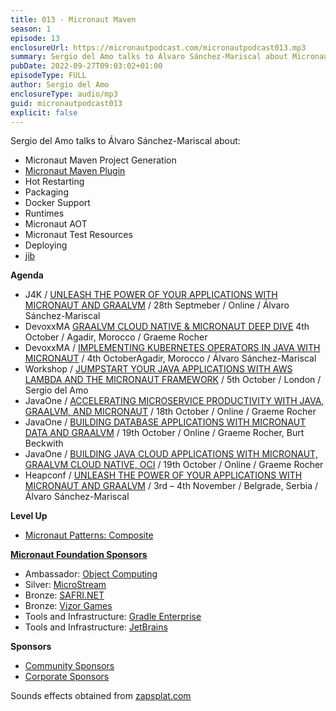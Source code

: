 ```yaml
---
title: 013 - Micronaut Maven
season: 1
episode: 13
enclosureUrl: https://micronautpodcast.com/micronautpodcast013.mp3
summary: Sergio del Amo talks to Álvaro Sánchez-Mariscal about Micronaut Maven Plugin. 
pubDate: 2022-09-27T09:03:02+01:00
episodeType: FULL
author: Sergio del Amo
enclosureType: audio/mp3
guid: micronautpodcast013
explicit: false
---
```


Sergio del Amo talks to Álvaro Sánchez-Mariscal about:

- Micronaut Maven Project Generation
- [Micronaut Maven Plugin](https://micronaut-projects.github.io/micronaut-maven-plugin/latest)
- Hot Restarting
- Packaging
- Docker Support
- Runtimes
- Micronaut AOT
- Micronaut Test Resources
- Deploying
- [jib](https://github.com/GoogleContainerTools/jib)


**Agenda**


- J4K / [UNLEASH THE POWER OF YOUR APPLICATIONS WITH MICRONAUT AND GRAALVM](https://whova.com/portal/registration/jkhyb_202210/) / 28th Septmeber / Online / Álvaro Sánchez-Mariscal
- DevoxxMA [GRAALVM CLOUD NATIVE & MICRONAUT DEEP DIVE](https://devoxx.ma/talk/?id=10495) 4th October / Agadir, Morocco / Graeme Rocher
- DevoxxMA / [IMPLEMENTING KUBERNETES OPERATORS IN JAVA WITH MICRONAUT](https://devoxx.ma/talk/?id=6104) / 4th OctoberAgadir, Morocco / Álvaro Sánchez-Mariscal
- Workshop / [JUMPSTART YOUR JAVA APPLICATIONS WITH AWS LAMBDA AND THE MICRONAUT FRAMEWORK](https://jumpstartyourjavaapplicationsw.splashthat.com/) / 5th October / London / Sergio del Amo
- JavaOne / [ACCELERATING MICROSERVICE PRODUCTIVITY WITH JAVA, GRAALVM, AND MICRONAUT](https://reg.rf.oracle.com/flow/oracle/cloudworld/session-catalog/page/catalog?search.topic=1651238230807008ZfDn&search=micronaut) / 18th October / Online / Graeme Rocher
- JavaOne / [BUILDING DATABASE APPLICATIONS WITH MICRONAUT DATA AND GRAALVM](https://reg.rf.oracle.com/flow/oracle/cloudworld/session-catalog/page/catalog?search.topic=1651238230807008ZfDn&search=micronaut) / 19th October / Online / Graeme Rocher, Burt Beckwith
- JavaOne / [BUILDING JAVA CLOUD APPLICATIONS WITH MICRONAUT, GRAALVM CLOUD NATIVE, OCI](https://reg.rf.oracle.com/flow/oracle/cloudworld/session-catalog/page/catalog?search.topic=1651238230807008ZfDn&search=micronaut) / 19th October / Online / Graeme Rocher
- Heapconf / [UNLEASH THE POWER OF YOUR APPLICATIONS WITH MICRONAUT AND GRAALVM](https://heapcon.io/unleash-the-power-of-your-applications-with-micronaut-and-graalvm/) / 3rd – 4th November / Belgrade, Serbia / Álvaro Sánchez-Mariscal


**Level Up**
 
 - [Micronaut Patterns: Composite](https://guides.micronaut.io/latest/micronaut-patterns-composite.html)

**[Micronaut Foundation Sponsors](https://micronaut.io/foundation/sponsors/)**

- Ambassador: [Object Computing](https://objectcomputing.com)
- Silver: [MicroStream](https://microstream.one)
- Bronze: [SAFRI.NET](https://www.safri.net)
- Bronze: [Vizor Games](https://vizor-games.com/games)
- Tools and Infrastructure: [Gradle Enterprise](https://gradle.com/)
- Tools and Infrastructure: [JetBrains](https://www.jetbrains.com/idea/)

**Sponsors**
- [Community Sponsors](https://micronaut.io/foundation/community-sponsorship/)
- [Corporate Sponsors](https://micronaut.io/foundation/corporate-sponsorship/)

Sounds effects obtained from [zapsplat.com](https://zapsplat.com)
